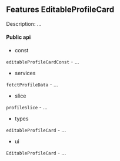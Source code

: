 ## Features EditableProfileCard

Description: ...

#### Public api

- const

`editableProfileCardConst` - ...

- services

`fetctProfileData` - ...

- slice

`profileSlice` - ...

- types

`editableProfileCard` - ...

- ui

`EditableProfileCard` - ...
